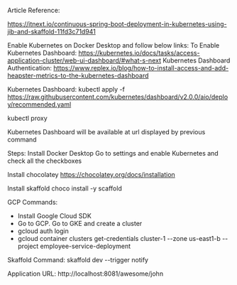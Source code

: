 Article Reference:

https://itnext.io/continuous-spring-boot-deployment-in-kubernetes-using-jib-and-skaffold-11fd3c71d941

Enable Kubernetes on Docker Desktop and follow below links:
To Enable Kubernetes Dashboard:
https://kubernetes.io/docs/tasks/access-application-cluster/web-ui-dashboard/#what-s-next
Kubernetes Dashboard Authentication:
https://www.replex.io/blog/how-to-install-access-and-add-heapster-metrics-to-the-kubernetes-dashboard

Kubernetes Dashboard:
kubectl apply -f https://raw.githubusercontent.com/kubernetes/dashboard/v2.0.0/aio/deploy/recommended.yaml

kubectl proxy

Kubernetes Dashboard will be available at url displayed by previous command

Steps:
Install Docker Desktop
Go to settings and enable Kubernetes and check all the checkboxes

Install chocolatey https://chocolatey.org/docs/installation

Install skaffold choco install -y scaffold

GCP Commands:
-	Install Google Cloud SDK
-	Go to GCP. Go to GKE and create a cluster
-	gcloud auth login
-	gcloud container clusters get-credentials cluster-1 --zone us-east1-b --project employee-service-deployment


Skaffold Command:
skaffold dev --trigger notify

Application URL:
http://localhost:8081/awesome/john



